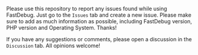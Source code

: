 Please use this repository to report any issues found while using FastDebug. Just go to the `Issues` tab and create a new issue. Please make sure to add as much information as possible, including FastDebug version, PHP version and Operating System. Thanks!

If you have any suggestions or comments, please open a discussion in the `Discussion` tab. All opinions welcome!
